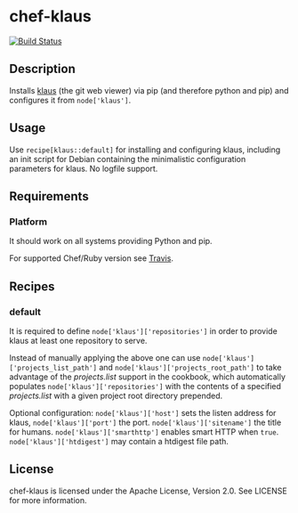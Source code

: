 # chef-klaus

[![Build Status](https://travis-ci.org/cmur2/chef-klaus.png)](https://travis-ci.org/cmur2/chef-klaus)

## Description

Installs [klaus](https://github.com/jonashaag/klaus) (the git web viewer) via pip (and therefore python and pip) and configures it from `node['klaus']`.

## Usage

Use `recipe[klaus::default]` for installing and configuring klaus, including an init script for Debian containing the minimalistic configuration parameters for klaus. No logfile support.

## Requirements

### Platform

It should work on all systems providing Python and pip.

For supported Chef/Ruby version see [Travis](https://travis-ci.org/cmur2/chef-klaus).

## Recipes

### default

It is required to define `node['klaus']['repositories']` in order to provide klaus at least one repository to serve.

Instead of manually applying the above one can use `node['klaus']['projects_list_path']` and `node['klaus']['projects_root_path']` to take advantage of the *projects.list* support in the cookbook, which automatically populates `node['klaus']['repositories']` with the contents of a specified *projects.list* with a given project root directory prepended.

Optional configuration: `node['klaus']['host']` sets the listen address for klaus, `node['klaus']['port']` the port. `node['klaus']['sitename']` the title for humans. `node['klaus']['smarthttp']` enables smart HTTP when `true`. `node['klaus']['htdigest']` may contain a htdigest file path.

## License

chef-klaus is licensed under the Apache License, Version 2.0. See LICENSE for more information.
